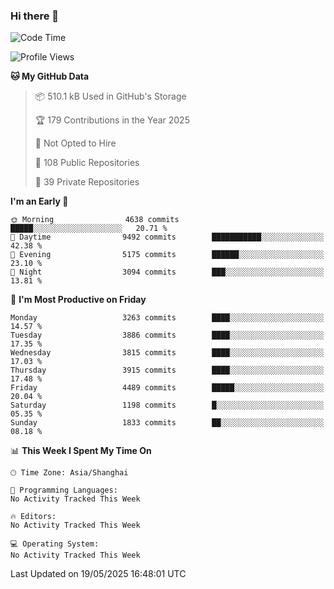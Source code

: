 ### Hi there 👋

<!--
**qbosen/qbosen** is a ✨ _special_ ✨ repository because its `README.md` (this file) appears on your GitHub profile.

Here are some ideas to get you started:

- 🔭 I’m currently working on ...
- 🌱 I’m currently learning ...
- 👯 I’m looking to collaborate on ...
- 🤔 I’m looking for help with ...
- 💬 Ask me about ...
- 📫 How to reach me: ...
- 😄 Pronouns: ...
- ⚡ Fun fact: ...
-->

<!--START_SECTION:waka-->
![Code Time](http://img.shields.io/badge/Code%20Time-2%2C111%20hrs%2036%20mins-blue)

![Profile Views](http://img.shields.io/badge/Profile%20Views-0-blue)

**🐱 My GitHub Data** 

> 📦 510.1 kB Used in GitHub's Storage 
 > 
> 🏆 179 Contributions in the Year 2025
 > 
> 🚫 Not Opted to Hire
 > 
> 📜 108 Public Repositories 
 > 
> 🔑 39 Private Repositories 
 > 
**I'm an Early 🐤** 

```text
🌞 Morning                4638 commits        █████░░░░░░░░░░░░░░░░░░░░   20.71 % 
🌆 Daytime                9492 commits        ███████████░░░░░░░░░░░░░░   42.38 % 
🌃 Evening                5175 commits        ██████░░░░░░░░░░░░░░░░░░░   23.10 % 
🌙 Night                  3094 commits        ███░░░░░░░░░░░░░░░░░░░░░░   13.81 % 
```
📅 **I'm Most Productive on Friday** 

```text
Monday                   3263 commits        ████░░░░░░░░░░░░░░░░░░░░░   14.57 % 
Tuesday                  3886 commits        ████░░░░░░░░░░░░░░░░░░░░░   17.35 % 
Wednesday                3815 commits        ████░░░░░░░░░░░░░░░░░░░░░   17.03 % 
Thursday                 3915 commits        ████░░░░░░░░░░░░░░░░░░░░░   17.48 % 
Friday                   4489 commits        █████░░░░░░░░░░░░░░░░░░░░   20.04 % 
Saturday                 1198 commits        █░░░░░░░░░░░░░░░░░░░░░░░░   05.35 % 
Sunday                   1833 commits        ██░░░░░░░░░░░░░░░░░░░░░░░   08.18 % 
```


📊 **This Week I Spent My Time On** 

```text
🕑︎ Time Zone: Asia/Shanghai

💬 Programming Languages: 
No Activity Tracked This Week

🔥 Editors: 
No Activity Tracked This Week

💻 Operating System: 
No Activity Tracked This Week
```


 Last Updated on 19/05/2025 16:48:01 UTC
<!--END_SECTION:waka-->
